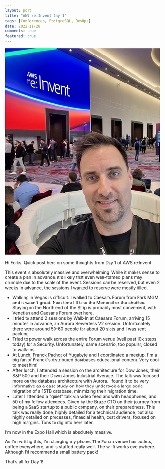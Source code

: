 ```yaml
---
layout: post
title: "AWS re:Invent Day 1"
tags: [Conferences, PostgreSQL, DevOps]
date: 2022-11-28
comments: true
featured: true
---
```


<img src="/assets/images/aws-reinvent-day1.jpg" alt="Andrew Atkinson at AWS re:Invent" />

Hi Folks. Quick post here on some thoughts from Day 1 of AWS re:Invent.

This event is absolutely massive and overwhelming. While it makes sense to create a plan in advance, it's likely that even well-formed plans may crumble due to the scale of the event. Sessions can be reserved, but even 2 weeks in advance, the sessions I wanted to reserve were mostly filled.

* Walking in Vegas is difficult. I walked to Caesar’s Forum from Park MGM and it wasn't great. Next time I'll take the Monorail or the shuttles. Staying on the North end of the Strip is probably most convenient, with Venetian and Caesar's Forum over here.
* I tried to attend 2 sessions by Walk-In at Caesar’s Forum, arriving 15 minutes in advance, an Aurora Serverless V2 session. Unfortunately there were around 50-60 people for about 20 slots and I was sent packing.
* Tried to power walk across the entire Forum venue (well past 10k steps today) for a Security. Unfortunately, same scenario, too popular, closed to walk-ins.
* At Lunch, [Franck Pachot](https://twitter.com/FranckPachot) of [Yugabyte](https://www.yugabyte.com) and I coordinated a meetup. I'm a big fan of Franck's distributed databases educational content. Very cool to meet him!
* After lunch, I attended a session on the architecture for Dow Jones, their S&P 500 and their Down Jones Industrial Average. The talk was focused more on the database architecture with Aurora. I found it to be very informative as a case study on how they undertook a large scale migration of a 15TB database, minimizing their migration time.
* Later I attended a "quiet" talk via video feed and with headphones, and 50 of my fellow attendees. Given by the Braze CTO on their journey from being a SaaS startup to a public company, on their preparedness. This talk was really done, highly detailed for a technical audience, but also highly detailed on processes, financial health, cost drivers, focused on high margins. Tons to dig into here later.

I’m now in the Expo Hall which is absolutely massive.

As I’m writing this, I’m charging my phone. The Forum venue has outlets, coffee everywhere, and is staffed really well. The wi-fi works everywhere. Although I’d recommend a small battery pack!

That’s all for Day 1!
